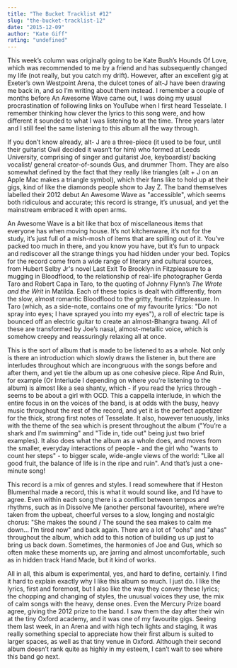 ```yaml
---
title: "The Bucket Tracklist #12"
slug: "the-bucket-tracklist-12"
date: "2015-12-09"
author: "Kate Giff"
rating: "undefined"
---
```


This week’s column was originally going to be Kate Bush’s Hounds Of Love, which was recommended to me by a friend and has subsequently changed my life (not really, but you catch my drift). However, after an excellent gig at Exeter’s own Westpoint Arena, the dulcet tones of alt-J have been drawing me back in, and so I’m writing about them instead. I remember a couple of months before An Awesome Wave came out, I was doing my usual procrastination of following links on YouTube when I first heard Tesselate. I remember thinking how clever the lyrics to this song were, and how different it sounded to what I was listening to at the time. Three years later and I still feel the same listening to this album all the way through.

If you don’t know already, alt- J are a three-piece (it used to be four, until their guitarist Gwil decided it wasn’t for him) who formed at Leeds University, comprising of singer and guitarist Joe, keyboardist/ backing vocalist/ general creator-of-sounds Gus, and drummer Thom. They are also somewhat defined by the fact that they really like triangles (alt + J on an Apple Mac makes a triangle symbol), which their fans like to hold up at their gigs, kind of like the diamonds people show to Jay Z. The band themselves labelled their 2012 debut An Awesome Wave as "accessible", which seems both ridiculous and accurate; this record is strange, it’s unusual, and yet the mainstream embraced it with open arms.

An Awesome Wave is a bit like that box of miscellaneous items that everyone has when moving house. It’s not kitchenware, it’s not for the study, it’s just full of a mish-mosh of items that are spilling out of it. You’ve packed too much in there, and you know you have, but it’s fun to unpack and rediscover all the strange things you had hidden under your bed. Topics for the record come from a wide range of literary and cultural sources, from Hubert Selby Jr's novel Last Exit To Brooklyn in Fitzpleasure to a mugging in Bloodflood, to the relationship of real-life photographer Gerda Taro and Robert Capa in Taro, to the quoting of Johnny Flynn’s _The Wrote and the Writ_ in Matilda. Each of these topics is dealt with differently, from the slow, almost romantic Bloodflood to the gritty, frantic Fitzpleasure. In Taro (which, as a side-note, contains one of my favourite lyrics: "Do not spray into eyes; I have sprayed you into my eyes"), a roll of electric tape is bounced off an electric guitar to create an almost-Bhangra twang. All of these are transformed by Joe’s nasal, almost-metallic voice, which is somehow creepy and reassuringly relaxing all at once.

This is the sort of album that is made to be listened to as a whole. Not only is there an introduction which slowly draws the listener in, but there are interludes throughout which are incongruous with the songs before and after them, and yet tie the album up as one cohesive piece. Ripe And Ruin, for example (Or Interlude I depending on where you’re listening to the album) is almost like a sea shanty, which - if you read the lyrics through - seems to be about a girl with OCD. This a cappella interlude, in which the entire focus in on the voices of the band, is at odds with the busy, heavy music throughout the rest of the record, and yet it is the perfect appetizer for the thick, strong first notes of Tesselate. It also, however tenuously, links with the theme of the sea which is present throughout the album ("You’re a shark and I’m swimming" and "Tide in, tide out" being just two brief examples). It also does what the album as a whole does, and moves from the smaller, everyday interactions of people - and the girl who "wants to count her steps" - to bigger scale, wide-angle views of the world: "Like all good fruit, the balance of life is in the ripe and ruin". And that’s just a one-minute song!

This record is a mix of genres and styles. I read somewhere that if Heston Blumenthal made a record, this is what it would sound like, and I’d have to agree. Even within each song there is a conflict between tempos and rhythms, such as in Dissolve Me (another personal favourite), where we’re taken from the upbeat, cheerful verses to a slow, longing and nostalgic chorus: "She makes the sound / The sound the sea makes to calm me down… I’m tired now" and back again. There are a lot of "oohs" and "ahas" throughout the album, which add to this notion of building us up just to bring us back down. Sometimes, the harmonies of Joe and Gus, which so often make these moments up, are jarring and almost uncomfortable, such as in hidden track Hand Made, but it kind of works.

All in all, this album is experimental, yes, and hard to define, certainly. I find it hard to explain exactly why I like this album so much. I just do. I like the lyrics, first and foremost, but I also like the way they convey these lyrics; the chopping and changing of styles, the unusual voices they use, the mix of calm songs with the heavy, dense ones. Even the Mercury Prize board agree, giving the 2012 prize to the band. I saw them the day after their win at the tiny Oxford academy, and it was one of my favourite gigs. Seeing them last week, in an Arena and with high tech lights and staging, it was really something special to appreciate how their first album is suited to larger spaces, as well as that tiny venue in Oxford. Although their second album doesn’t rank quite as highly in my esteem, I can’t wait to see where this band go next.
